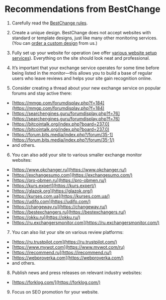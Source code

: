 # Recommendations from BestChange

1. Carefully read the [BestChange rules](https://www.bestchange.ru/wiki/rules.html).

2. Create a unique design. BestChange does not accept websites with standard or template designs, just like many other monitoring services. (You can [order a custom design](https://premiumexchanger.com/portfolio/) from us.)

3. Fully set up your website for operation (we offer [various website setup services](https://premiumexchanger.com/uslugi/)). Everything on the site should look neat and professional.

4. It’s important that your exchange service operates for some time before being listed in the monitor—this allows you to build a base of regular users who leave reviews and helps your site gain recognition online.

5. Consider creating a thread about your new exchange service on popular forums and stay active there:

* [https://mmgp.com/forumdisplay.php?f=184](https://mmgp.com/forumdisplay.php?f=184)
* [https://searchengines.guru/forumdisplay.php?f=76](https://searchengines.guru/forumdisplay.php?f=76)
* [https://bitcointalk.org/index.php?board=237.0](https://bitcointalk.org/index.php?board=237.0)
* [https://forum.bits.media/index.php?/forum/35-1](https://forum.bits.media/index.php?/forum/35-1/)
* and others.

6. You can also add your site to various smaller exchange monitor websites:

* [https://www.okchanger.ru](https://www.okchanger.ru/)
* [https://exchangesumo.com](https://exchangesumo.com/)
* [https://pro-obmen.ru](https://pro-obmen.ru/)
* [https://kurs.expert](https://kurs.expert/)
* [https://glazok.org](https://glazok.org/)
* [https://kurses.com.ua](https://kurses.com.ua/)
* [https://udifo.com](https://udifo.com/)
* [https://changeway.ru](https://changeway.ru/)
* [https://bestexchangers.ru](https://bestexchangers.ru/)
* [https://okku.ru](https://okku.ru/)
* [https://ru.exchangersmonitor.com](https://ru.exchangersmonitor.com/)

7. You can also list your site on various review platforms:

* [https://ru.trustpilot.com](https://ru.trustpilot.com/)
* [https://www.mywot.com](https://www.mywot.com/ru)
* [https://irecommend.ru](https://irecommend.ru/)
* [https://webproverka.com](https://webproverka.com/)
* and others.

8. Publish news and press releases on relevant industry websites:

* [https://forklog.com/](https://forklog.com/)

9. Focus on SEO promotion for your website.